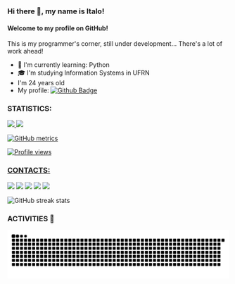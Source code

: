 
### Hi there 👋, my name is Italo!
#### Welcome to my profile on GitHub!

This is my programmer's corner, still under development...
There's a lot of work ahead!


- :telescope:   I'm currently learning: Python
- :mortar_board:  I'm studying Information Systems in UFRN
-   I'm 24 years old
-   My profile: [![Github Badge](https://img.shields.io/badge/-Github-000?style=flat-square&logo=Github&logoColor=white&link=https://github.com/italomauricio1)](https://github.com/italomauricio1)

### STATISTICS:

<div>
<a href="https://github.com/italomauricio1">
<img height="150em" src="https://github-readme-stats.vercel.app/api?username=italomauricio1&show_icons=true&theme=dracula&include_all_commits=true&count_private=true"/>

<img height="150em" src="https://github-readme-stats.vercel.app/api/top-langs/?username=italomauricio1&layout=compact&langs_count=7&theme=dracula"/>
</div>

![GitHub metrics](https://metrics.lecoq.io/italomauricio1)

![Profile views](https://gpvc.arturio.dev/italomauricio1) 




### CONTACTS:
<div>

<a href = "mailto:italomauricio98@gmail.com"><img src="https://img.shields.io/badge/Gmail-D14836?style=for-the-badge&logo=gmail&logoColor=white" target="_blank"></a>
[<img src="https://img.shields.io/badge/twitter-%231DA1F2.svg?&style=for-the-badge&logo=twitter&logoColor=white" />](https://twitter.com/USERNAME)  [<img src="https://img.shields.io/badge/linkedin-%230077B5.svg?&style=for-the-badge&logo=linkedin&logoColor=white" />](https://www.linkedin.com/in/italo-mauricio-26b76b15a/) [<img src = "https://img.shields.io/badge/instagram-%23E4405F.svg?&style=for-the-badge&logo=instagram&logoColor=white">](https://www.instagram.com/italomauricio1/) [<img src = "https://img.shields.io/badge/facebook-%231877F2.svg?&style=for-the-badge&logo=facebook&logoColor=white">](https://www.facebook.com/USERNAME) 

![GitHub streak stats](https://github-readme-streak-stats.herokuapp.com/?user=italomauricio1)  





### ACTIVITIES 	:snake:

![Snake animation](https://github.com/italomauricio1/italomauricio1/blob/output/github-contribution-grid-snake.svg)

